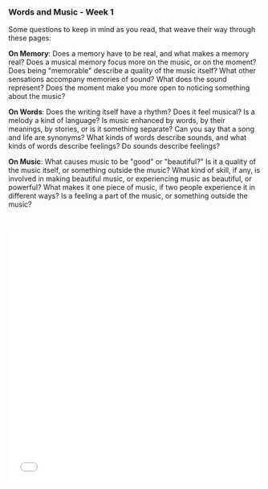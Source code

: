 ### Words and Music - Week 1

Some questions to keep in mind as you read, that weave their way through these pages:

**On Memory**: Does a memory have to be real, and what makes a memory real? Does a musical memory focus more on the music, or on the moment? Does being "memorable" describe a quality of the music itself? What other sensations accompany memories of sound? What does the sound represent? Does the moment make you more open to noticing something about the music?

**On Words**: Does the writing itself have a rhythm? Does it feel musical? Is a melody a kind of language? Is music enhanced by words, by their meanings, by stories, or is it something separate? Can you say that a song and life are synonyms? What kinds of words describe sounds, and what kinds of words describe feelings? Do sounds describe feelings?

**On Music**: What causes music to be "good" or "beautiful?" Is it a quality of the music itself, or something outside the music?  What kind of skill, if any, is involved in making beautiful music, or experiencing music as beautiful, or powerful? What makes it one piece of music, if two people experience it in different ways? Is a feeling a part of the music, or something outside the music?

<br>

<embed
	src="words_and_music_1.pdf"
	type="application/pdf"
	width="100%"
	height="500px"
/>
